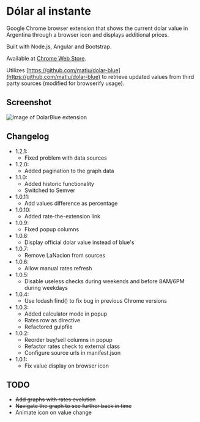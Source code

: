 Dólar al instante
==========

Google Chrome browser extension that shows the current dolar value in Argentina through a browser icon and displays additional prices.

Built with Node.js, Angular and Bootstrap.

Available at [Chrome Web Store](https://chrome.google.com/webstore/detail/dólar-blue-al-instante/bcadgochooecaafmhckfgpjmieepgblp).

Utilizes [https://github.com/matiu/dolar-blue](https://github.com/matiu/dolar-blue) to retrieve updated values from third party sources (modified for browserify usage).

## Screenshot
![Image of DolarBlue extension](http://static.codaxis.com/chrome-dolar-blue.png)

## Changelog
- 1.2.1:
	- Fixed problem with data sources
- 1.2.0:
	- Added pagination to the graph data
- 1.1.0:
	- Added historic functionality
	- Switched to Semver
- 1.0.11:
	- Add values difference as percentage
- 1.0.10:
	- Added rate-the-extension link
- 1.0.9:
	- Fixed popup columns
- 1.0.8:
	- Display official dolar value instead of blue's
- 1.0.7:
	- Remove LaNacion from sources
- 1.0.6:
	- Allow manual rates refresh
- 1.0.5:
	- Disable useless checks during weekends and before 8AM/6PM during weekdays
- 1.0.4:
	- Use lodash find() to fix bug in previous Chrome versions
- 1.0.3:
	- Added calculator mode in popup
	- Rates row as directive
	- Refactored gulpfile
- 1.0.2:
	- Reorder buy/sell columns in popup
	- Refactor rates check to external class
	- Configure source urls in manifest.json
- 1.0.1:
	- Fix value display on browser icon

## TODO
- ~~Add graphs with rates evolution~~
- ~~Navigate the graph to see further back in time~~
- Animate icon on value change
